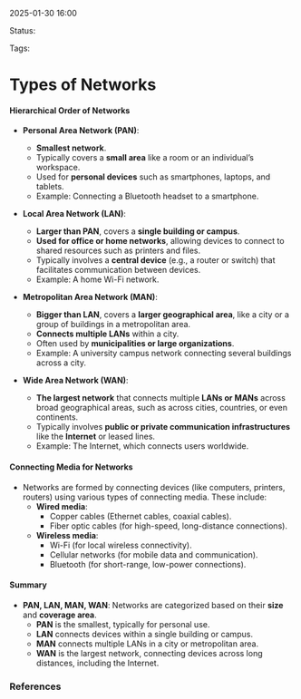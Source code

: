 2025-01-30 16:00

Status:

Tags:

# Types of Networks
#### **Hierarchical Order of Networks**

- **Personal Area Network (PAN)**:
    
    - **Smallest network**.
    - Typically covers a **small area** like a room or an individual’s workspace.
    - Used for **personal devices** such as smartphones, laptops, and tablets.
    - Example: Connecting a Bluetooth headset to a smartphone.
- **Local Area Network (LAN)**:
    
    - **Larger than PAN**, covers a **single building or campus**.
    - **Used for office or home networks**, allowing devices to connect to shared resources such as printers and files.
    - Typically involves a **central device** (e.g., a router or switch) that facilitates communication between devices.
    - Example: A home Wi-Fi network.
- **Metropolitan Area Network (MAN)**:
    
    - **Bigger than LAN**, covers a **larger geographical area**, like a city or a group of buildings in a metropolitan area.
    - **Connects multiple LANs** within a city.
    - Often used by **municipalities or large organizations**.
    - Example: A university campus network connecting several buildings across a city.
- **Wide Area Network (WAN)**:
    
    - **The largest network** that connects multiple **LANs or MANs** across broad geographical areas, such as across cities, countries, or even continents.
    - Typically involves **public or private communication infrastructures** like the **Internet** or leased lines.
    - Example: The Internet, which connects users worldwide.

#### **Connecting Media for Networks**

- Networks are formed by connecting devices (like computers, printers, routers) using various types of connecting media. These include:
    - **Wired media**:
        - Copper cables (Ethernet cables, coaxial cables).
        - Fiber optic cables (for high-speed, long-distance connections).
    - **Wireless media**:
        - Wi-Fi (for local wireless connectivity).
        - Cellular networks (for mobile data and communication).
        - Bluetooth (for short-range, low-power connections).

#### **Summary**

- **PAN, LAN, MAN, WAN**: Networks are categorized based on their **size** and **coverage area**.
    - **PAN** is the smallest, typically for personal use.
    - **LAN** connects devices within a single building or campus.
    - **MAN** connects multiple LANs in a city or metropolitan area.
    - **WAN** is the largest network, connecting devices across long distances, including the Internet.





### References
